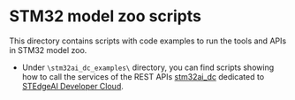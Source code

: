 # STM32 model zoo scripts

This directory contains scripts with code examples to run the tools and APIs in STM32 model zoo.

* Under `\stm32ai_dc_examples\` directory, you can find scripts showing how to call the services of the REST APIs [stm32ai_dc](../../common/stm32ai_dc/README.md) dedicated to [STEdgeAI Developer Cloud](https://stedgeai-dc.st.com/home). 